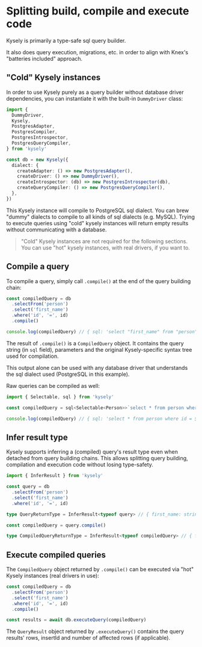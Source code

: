 # Splitting build, compile and execute code

Kysely is primarily a type-safe sql query builder.

It also does query execution, migrations, etc. in order to align with Knex's "batteries 
included" approach.

## "Cold" Kysely instances

In order to use Kysely purely as a query builder without database driver dependencies, 
you can instantiate it with the built-in `DummyDriver` class:

```ts
import { 
  DummyDriver,
  Kysely,
  PostgresAdapter,
  PostgresCompiler,
  PostgresIntrospector,
  PostgresQueryCompiler,
} from 'kysely'

const db = new Kysely({
  dialect: {
    createAdapter: () => new PostgresAdapter(),
    createDriver: () => new DummyDriver(),
    createIntrospector: (db) => new PostgresIntrospector(db),
    createQueryCompiler: () => new PostgresQueryCompiler(),
  },
})
```

This Kysely instance will compile to PostgreSQL sql dialect. You can brew "dummy" 
dialects to compile to all kinds of sql dialects (e.g. MySQL). Trying to execute 
queries using "cold" kysely instances will return empty results without communicating 
with a database.

> "Cold" Kysely instances are not required for the following sections. You can 
use "hot" kysely instances, with real drivers, if you want to.

## Compile a query

To compile a query, simply call `.compile()` at the end of the query building chain:

```ts
const compiledQuery = db
  .selectFrom('person')
  .select('first_name')
  .where('id', '=', id)
  .compile()

console.log(compiledQuery) // { sql: 'select "first_name" from "person" where "id" = $1', parameters: [1], query: { ... } }
```

The result of `.compile()` is a `CompiledQuery` object. It contains the query string 
(in `sql` field), parameters and the original Kysely-specific syntax tree used 
for compilation.

This output alone can be used with any database driver that understands the sql 
dialect used (PostgreSQL in this example).

Raw queries can be compiled as well:

```ts
import { Selectable, sql } from 'kysely'

const compiledQuery = sql<Selectable<Person>>`select * from person where id = ${id}`.compile(db)

console.log(compiledQuery) // { sql: 'select * from person where id = $1', parameters: [1], query: { ... } }
```

## Infer result type

Kysely supports inferring a (compiled) query's result type even when detached from 
query building chains. This allows splitting query building, compilation and execution 
code without losing type-safety.

```ts
import { InferResult } from 'kysely'

const query = db
  .selectFrom('person')
  .select('first_name')
  .where('id', '=', id)

type QueryReturnType = InferResult<typeof query> // { first_name: string }[]

const compiledQuery = query.compile()

type CompiledQueryReturnType = InferResult<typeof compiledQuery> // { first_name: string }[]
```

## Execute compiled queries

The `CompiledQuery` object returned by `.compile()` can be executed
via "hot" Kysely instances (real drivers in use):

```ts
const compiledQuery = db
  .selectFrom('person')
  .select('first_name')
  .where('id', '=', id)
  .compile()

const results = await db.executeQuery(compiledQuery)
```

The `QueryResult` object returned by `.executeQuery()` contains the query results' 
rows, insertId and number of affected rows (if applicable).